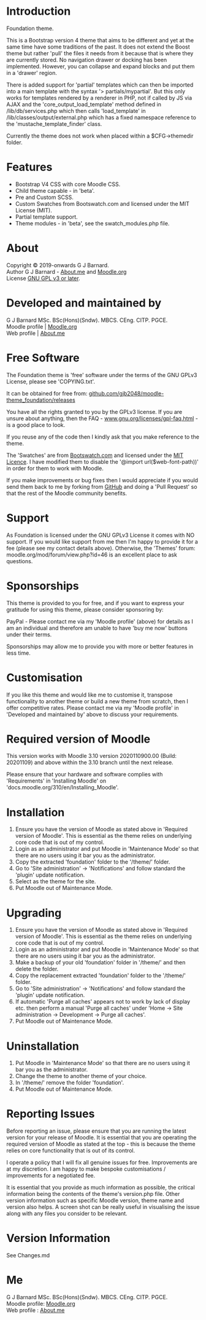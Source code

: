 Introduction
============
Foundation theme.

This is a Bootstrap version 4 theme that aims to be different and yet at the same time have some traditions of the past.
It does not extend the Boost theme but rather 'pull' the files it needs from it because that is where they are currently
stored.  No navigation drawer or docking has been implemented.  However, you can collapse and expand blocks and put them
in a 'drawer' region.

There is added support for 'partial' templates which can then be imported into a main template with the syntax
'> partials/mypartial'.  But this only works for templates rendered by a renderer in PHP, not if called by JS via
AJAX and the 'core_output_load_template' method defined in /lib/db/services.php which then calls 'load_template'
in /lib/classes/output/external.php which has a fixed namespace reference to the 'mustache_template_finder' class.

Currently the theme does not work when placed within a $CFG->themedir folder.

Features
========
* Bootstrap V4 CSS with core Moodle CSS.
* Child theme capable - in 'beta'.
* Pre and Custom SCSS.
* Custom Swatches from Bootswatch.com and licensed under the MIT License (MIT).
* Partial template support.
* Theme modules - in 'beta', see the swatch_modules.php file.

About
=====
Copyright  &copy; 2019-onwards G J Barnard.  
Author     G J Barnard - [About.me](http://about.me/gjbarnard) and [Moodle.org](http://moodle.org/user/profile.php?id=442195)  
License    [GNU GPL v3 or later](http://www.gnu.org/copyleft/gpl.html).

Developed and maintained by
===========================
G J Barnard MSc. BSc(Hons)(Sndw). MBCS. CEng. CITP. PGCE.  
Moodle profile | [Moodle.org](http://moodle.org/user/profile.php?id=442195)  
Web profile | [About.me](http://about.me/gjbarnard)

Free Software
=============
The Foundation theme is 'free' software under the terms of the GNU GPLv3 License, please see 'COPYING.txt'.

It can be obtained for free from:
[github.com/gjb2048/moodle-theme_foundation/releases](https://github.com/gjb2048/moodle-theme_foundation/releases)

You have all the rights granted to you by the GPLv3 license.  If you are unsure about anything, then the
FAQ - www.gnu.org/licenses/gpl-faq.html - is a good place to look.

If you reuse any of the code then I kindly ask that you make reference to the theme.

The 'Swatches' are from [Bootswatch.com](https://bootswatch.com/) and licensed under the
[MIT Licence](https://github.com/thomaspark/bootswatch/blob/master/LICENSE).  I have modified them to disable the '@import url($web-font-path))'
in order for them to work with Moodle.

If you make improvements or bug fixes then I would appreciate if you would send them back to me by forking from
[GitHub](https://github.com/gjb2048/moodle-theme_foundation) and doing a 'Pull Request' so that the rest of the Moodle community
benefits.

Support
=======
As Foundation is licensed under the GNU GPLv3 License it comes with NO support.  If you would like support from
me then I'm happy to provide it for a fee (please see my contact details above).  Otherwise, the 'Themes' forum:
moodle.org/mod/forum/view.php?id=46 is an excellent place to ask questions.

Sponsorships
============
This theme is provided to you for free, and if you want to express your gratitude for using this theme, please consider sponsoring
by:

PayPal - Please contact me via my 'Moodle profile' (above) for details as I am an individual and therefore am unable to have
'buy me now' buttons under their terms.

Sponsorships may allow me to provide you with more or better features in less time.

Customisation
=============
If you like this theme and would like me to customise it, transpose functionality to another theme or build a new theme
from scratch, then I offer competitive rates.  Please contact me via my 'Moodle profile' in 'Developed and maintained by'
above to discuss your requirements.

Required version of Moodle
==========================
This version works with Moodle 3.10 version 2020110900.00 (Build: 20201109) and above within the 3.10 branch until the
next release.

Please ensure that your hardware and software complies with 'Requirements' in 'Installing Moodle' on
'docs.moodle.org/310/en/Installing_Moodle'.

Installation
============
 1. Ensure you have the version of Moodle as stated above in 'Required version of Moodle'.  This is essential as the
    theme relies on underlying core code that is out of my control.
 2. Login as an administrator and put Moodle in 'Maintenance Mode' so that there are no users using it bar you as the administrator.
 3. Copy the extracted 'foundation' folder to the '/theme/' folder.
 4. Go to 'Site administration' -> 'Notifications' and follow standard the 'plugin' update notification.
 5. Select as the theme for the site.
 6. Put Moodle out of Maintenance Mode.

Upgrading
=========
 1. Ensure you have the version of Moodle as stated above in 'Required version of Moodle'.  This is essential as the
    theme relies on underlying core code that is out of my control.
 2. Login as an administrator and put Moodle in 'Maintenance Mode' so that there are no users using it bar you as the administrator.
 3. Make a backup of your old 'foundation' folder in '/theme/' and then delete the folder.
 4. Copy the replacement extracted 'foundation' folder to the '/theme/' folder.
 5. Go to 'Site administration' -> 'Notifications' and follow standard the 'plugin' update notification.
 6. If automatic 'Purge all caches' appears not to work by lack of display etc. then perform a manual 'Purge all caches'
   under 'Home -> Site administration -> Development -> Purge all caches'.
 7. Put Moodle out of Maintenance Mode.

Uninstallation
==============
 1. Put Moodle in 'Maintenance Mode' so that there are no users using it bar you as the administrator.
 2. Change the theme to another theme of your choice.
 3. In '/theme/' remove the folder 'foundation'.
 4. Put Moodle out of Maintenance Mode.

Reporting Issues
================
Before reporting an issue, please ensure that you are running the latest version for your release of Moodle.  It is essential
that you are operating the required version of Moodle as stated at the top - this is because the theme relies on core
functionality that is out of its control.

I operate a policy that I will fix all genuine issues for free.  Improvements are at my discretion.  I am happy to make bespoke
customisations / improvements for a negotiated fee.

It is essential that you provide as much information as possible, the critical information being the contents of the theme's
version.php file.  Other version information such as specific Moodle version, theme name and version also helps.  A screen shot
can be really useful in visualising the issue along with any files you consider to be relevant.

Version Information
===================
See Changes.md

Me
==
G J Barnard MSc. BSc(Hons)(Sndw). MBCS. CEng. CITP. PGCE.  
Moodle profile: [Moodle.org](http://moodle.org/user/profile.php?id=442195)  
Web profile   : [About.me](http://about.me/gjbarnard)
